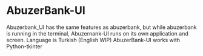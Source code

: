 
# AbuzerBank-UI
Abuzerbank_UI has the same features as abuzerbank, but while abuzerbank is running in the terminal, Abuzernank-UI runs on its own application and screen.
Language is Turkish (English WIP)
AbuzerBank-UI works with Python-tkinter

